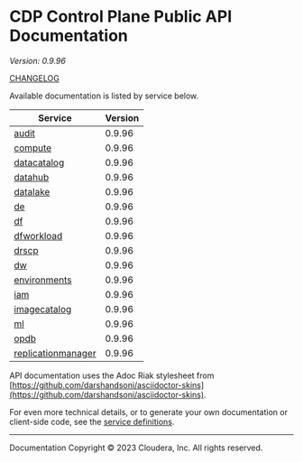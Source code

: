 # CDP Control Plane Public API Documentation

*Version: 0.9.96*

[CHANGELOG](CHANGELOG.md)

Available documentation is listed by service below.

| Service | Version |
| --- | --- |
| [audit](./audit/index.html) | 0.9.96 |
| [compute](./compute/index.html) | 0.9.96 |
| [datacatalog](./datacatalog/index.html) | 0.9.96 |
| [datahub](./datahub/index.html) | 0.9.96 |
| [datalake](./datalake/index.html) | 0.9.96 |
| [de](./de/index.html) | 0.9.96 |
| [df](./df/index.html) | 0.9.96 |
| [dfworkload](./dfworkload/index.html) | 0.9.96 |
| [drscp](./drscp/index.html) | 0.9.96 |
| [dw](./dw/index.html) | 0.9.96 |
| [environments](./environments/index.html) | 0.9.96 |
| [iam](./iam/index.html) | 0.9.96 |
| [imagecatalog](./imagecatalog/index.html) | 0.9.96 |
| [ml](./ml/index.html) | 0.9.96 |
| [opdb](./opdb/index.html) | 0.9.96 |
| [replicationmanager](./replicationmanager/index.html) | 0.9.96 |

API documentation uses the Adoc Riak stylesheet from
[https://github.com/darshandsoni/asciidoctor-skins](https://github.com/darshandsoni/asciidoctor-skins).

For even more technical details, or to generate your own documentation or client-side code, see the
[service definitions](swagger/).

----

Documentation Copyright © 2023 Cloudera, Inc. All rights reserved.

